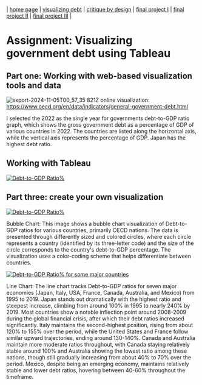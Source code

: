 | [home page](https://cmustudent.github.io/tswd-portfolio-templates/) | [visualizing debt](visualizing-government-debt) | [critique by design](critique-by-design) | [final project I](final-project-part-one) | [final project II](final-project-part-two) | [final project III](final-project-part-three) |

# Assignment: Visualizing government debt using Tableau



## Part one: Working with web-based visualization tools and data
![export-2024-11-05T00_57_35 821Z](https://github.com/user-attachments/assets/59b09df5-dbf7-4095-a6fd-e5a900e27e95)
online visualization: https://www.oecd.org/en/data/indicators/general-government-debt.html

I selected the 2022 as the single year for governments debt-to-GDP ratio graph, which shows the gross government debt as a percentage of GDP of various countries in 2022. The countries are listed along the horizontal axis, while the vertical axis represents the percentage of GDP. Japan has the highest debt ratio.

## Working with Tableau

<div class='tableauPlaceholder' id='viz1730773055855' style='position: relative'><noscript><a href='#'><img alt='Debt-to-GDP Ratio% ' src='https:&#47;&#47;public.tableau.com&#47;static&#47;images&#47;Pa&#47;Part2_yunzeng_sheet1&#47;Sheet1&#47;1_rss.png' style='border: none' /></a></noscript><object class='tableauViz'  style='display:none;'><param name='host_url' value='https%3A%2F%2Fpublic.tableau.com%2F' /> <param name='embed_code_version' value='3' /> <param name='site_root' value='' /><param name='name' value='Part2_yunzeng_sheet1&#47;Sheet1' /><param name='tabs' value='no' /><param name='toolbar' value='yes' /><param name='static_image' value='https:&#47;&#47;public.tableau.com&#47;static&#47;images&#47;Pa&#47;Part2_yunzeng_sheet1&#47;Sheet1&#47;1.png' /> <param name='animate_transition' value='yes' /><param name='display_static_image' value='yes' /><param name='display_spinner' value='yes' /><param name='display_overlay' value='yes' /><param name='display_count' value='yes' /><param name='language' value='en-US' /></object></div>


## Part three: create your own visualization

<div class='tableauPlaceholder' id='viz1730773321127' style='position: relative'><noscript><a href='#'><img alt='Debt-to-GDP Ratio% ' src='https:&#47;&#47;public.tableau.com&#47;static&#47;images&#47;Pa&#47;Part2_yunzeng&#47;Sheet2&#47;1_rss.png' style='border: none' /></a></noscript><object class='tableauViz'  style='display:none;'><param name='host_url' value='https%3A%2F%2Fpublic.tableau.com%2F' /> <param name='embed_code_version' value='3' /> <param name='site_root' value='' /><param name='name' value='Part2_yunzeng&#47;Sheet2' /><param name='tabs' value='no' /><param name='toolbar' value='yes' /><param name='static_image' value='https:&#47;&#47;public.tableau.com&#47;static&#47;images&#47;Pa&#47;Part2_yunzeng&#47;Sheet2&#47;1.png' /> <param name='animate_transition' value='yes' /><param name='display_static_image' value='yes' /><param name='display_spinner' value='yes' /><param name='display_overlay' value='yes' /><param name='display_count' value='yes' /><param name='language' value='zh-CN' /></object></div>
<script type='text/javascript'>
  var divElement = document.getElementById('viz1730773321127');
  var vizElement = divElement.getElementsByTagName('object')[0];
  vizElement.style.width='100%';vizElement.style.height=(divElement.offsetWidth*0.75)+'px';
  var scriptElement = document.createElement('script');
  scriptElement.src = 'https://public.tableau.com/javascripts/api/viz_v1.js';
  vizElement.parentNode.insertBefore(scriptElement, vizElement);
</script>

Bubble Chart: This image shows a bubble chart visualization of Debt-to-GDP ratios for various countries, primarily OECD nations. The data is presented through differently sized and colored circles, where each circle represents a country (identified by its three-letter code) and the size of the circle corresponds to the country's debt-to-GDP percentage. The visualization uses a color-coding scheme that helps differentiate between countries.

<div class='tableauPlaceholder' id='viz1730775348161' style='position: relative'><noscript><a href='#'><img alt='Debt-to-GDP Ratio% for some major countries ' src='https:&#47;&#47;public.tableau.com&#47;static&#47;images&#47;Pa&#47;Part2_yunzeng&#47;Sheet3&#47;1_rss.png' style='border: none' /></a></noscript><object class='tableauViz'  style='display:none;'><param name='host_url' value='https%3A%2F%2Fpublic.tableau.com%2F' /> <param name='embed_code_version' value='3' /> <param name='site_root' value='' /><param name='name' value='Part2_yunzeng&#47;Sheet3' /><param name='tabs' value='no' /><param name='toolbar' value='yes' /><param name='static_image' value='https:&#47;&#47;public.tableau.com&#47;static&#47;images&#47;Pa&#47;Part2_yunzeng&#47;Sheet3&#47;1.png' /> <param name='animate_transition' value='yes' /><param name='display_static_image' value='yes' /><param name='display_spinner' value='yes' /><param name='display_overlay' value='yes' /><param name='display_count' value='yes' /><param name='language' value='en-US' /></object></div>
<script type='text/javascript'>
  var divElement = document.getElementById('viz1730775348161');
  var vizElement = divElement.getElementsByTagName('object')[0];
  vizElement.style.width='100%';vizElement.style.height=(divElement.offsetWidth*0.75)+'px';
  var scriptElement = document.createElement('script');
  scriptElement.src = 'https://public.tableau.com/javascripts/api/viz_v1.js';
  vizElement.parentNode.insertBefore(scriptElement, vizElement);
</script>

Line Chart: The line chart tracks Debt-to-GDP ratios for seven major economies (Japan, Italy, USA, France, Canada, Australia, and Mexico) from 1995 to 2019. Japan stands out dramatically with the highest ratio and steepest increase, climbing from around 100% in 1995 to nearly 240% by 2019. Most countries show a notable inflection point around 2008-2009 during the global financial crisis, after which their debt ratios increased significantly. Italy maintains the second-highest position, rising from about 120% to 155% over the period, while the United States and France follow similar upward trajectories, ending around 130-140%. Canada and Australia maintain more moderate ratios throughout, with Canada staying relatively stable around 100% and Australia showing the lowest ratio among these nations, though still gradually increasing from about 40% to 70% over the period. Mexico, despite being an emerging economy, maintains relatively stable and lower debt ratios, hovering between 40-60% throughout the timeframe.


